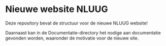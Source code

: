 # Nieuwe website NLUUG


Deze repository bevat de structuur voor de nieuwe NLUUG website!

Daarnaast kan in de Documentatie-directory het nodige aan documentatie gevonden worden, waaronder de motivatie voor de nieuwe site.
